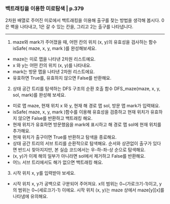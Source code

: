 ### 백트래킹을 이용한 미로탐색 | p.379
2차원 배열로 주어진 미로에서 백트래킹을 이용해 출구를 찾는 방법을 생각해 봅시다. 0은 벽을 나타내고, 1은 갈 수 있는 칸을, 그리고 2는 출구를 나타냅니다.

---

1. maze와 mark가 주어졌을 때, 어떤 칸의 위치 (x, y)의 유효성을 검사하는 함수 isSafe( maze, x, y, mark )를 완성해보세요.

* maze는 미로 맵을 나타낸 2차원 리스트예요.
* x 와 y는 어떤 칸의 위치 (x, y)를 나타내요.
* mark는 방문 맵을 나타낸 2차원 리스트에요.
* 유효하면 True를, 유효하지 않으면 False를 반환해요.

2. 상태 공간 트리를 탐색하는 DFS 구조의 순환 호출 함수 DFS_maze(maze, x, y, sol, mark)를 완성해 보세요.

* 미로 맵 maze, 현재 위치 x 와 y, 현재 해 경로 맵 sol, 방문 맵 mark가 입력돼요.
* isSafe( maze, x, y, mark )함수를 이용해 유효성을 검증하고 현재 위치가 유효하지 않으면 False를 반환하고 백트래킹 해요.
* 현재 위치가 유효하면 방문했음을 mark에 표시하고 해 경로 맵 sol에 현재 위치를 추가해요.
* 현재 위치가 출구이면 True를 반환하고 탐색을 종료해요.
* 상태 공간 트리의 서브 트리를 순환적으로 탐색해요. 순서와 상관없이 출구가 있다면 반드시 찾아지지만, 본 실습 코드에서는 우-하-좌-상 순으로 탐색해요.
* (x, y)가 이제 해의 일부가 아니라면 sol에서 제거하고 False를 반환해요.
* 어느 서브 트리에서도 해가 없으면 백트래킹 해요.

3. 시작 위치 x, y를 입력받아 보세요.

* 시작 위치 x, y가 공백으로 구분되어 주어져요. x의 범위는 0~(가로크기-1)이고, y의 범위는 0~(세로크기-1) 이에요. 시작 위치 (x, y)는 maze 상에서 maze[y][x]를 나타냄에 유의해요.